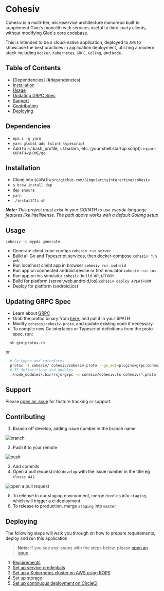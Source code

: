 # Cohesiv

Cohesiv is a multi-tier, microservice architecture monorepo built to supplement Gloo's monolith
with services useful to third-party clients, without modifying Gloo's core codebase.

This is intended to be a cloud-native application, deployed to `AWS` to showcase the best
practices in application deployment, utilizing a modern stack including `Docker`, `Kubernetes`,
 `GRPC`, `Golang`, and `Node`.

## Table of Contents
- [Dependencies] (#dependencies)
- [Installation](#installation)
- [Usage](#usage)
- [Updating GRPC Spec](#updating-proto)
- [Support](#support)
- [Contributing](#contributing)
- [Deploying](#Deploying)

## Dependencies
- `npm i -g yarn`
- `yarn global add tslint typescript`
- Add to ~/.bash_profile, ~/.bashrc, etc. (your shell startup script): `export GOPATH=$HOME/go`

## Installation

- Clone into `$GOPATH/src/github.com/SingularityInteractive/cohesiv`
- `$ brew install dep`
- `dep ensure`
- `yarn`
- `./installCli.sh`

*__Note:__ This project must exist in your GOPATH to use vscode language features like intellisense. The path above works with a default Golang setup*

## Usage
`cohesiv -c mypds generate`
- Generate client kube configs
`cohesiv run server`
- Build all Go and Typescript services, then docker-compose
`cohesiv run web`
- Run localhost client app in browser
`cohesiv run android`
- Run app on connected android device or first emulator
`cohesiv run ios`
- Run app on ios simulator
`cohesiv build #PLATFORM`
- Build for platform (server,web,android,ios)
`cohesiv deploy #PLATFORM`
- Deploy for platform (android,ios)

## Updating GRPC Spec

- Learn about [GRPC](https://grpc.io/)
- Grab the protoc binary from [here](https://github.com/golang/protobuf), and put it in your $PATH
- Modify `cohesiv/cohesiv.proto`, and update existing code if necessary.
- To compile new Go interfaces or Typescript definitions from the proto spec, run:

```
  sh gen-protos.sh
```

or

```bash
  # Go types and interfaces
  protoc -I cohesiv/ cohesiv/cohesiv.proto --go_out=plugins=grpc:cohesiv
  # TS defintitions and modules
  ./node_modules/.bin/rxjs-grpc -o cohesiv/cohesiv.ts cohesiv/*.proto
```

## Support

Please [open an issue](https://github.com/SingularityInteractive/base/issues/new) for feature tracking or support.

## Contributing

 1. Branch off develop, adding issue number in the branch name

 ![branch](https://s3.amazonaws.com/uploads.intercomcdn.com/i/o/14743103/6b8e946debf9f16748e76893/git-checkout-1.png)

 2. Push it to your remote

  ![push](https://s3.amazonaws.com/uploads.intercomcdn.com/i/o/14743104/7b7e5017ae107b9a2da384d5/git-push-1.png)

 3. Add commits
 4. Open a pull request into `develop` with the issue number in the title eg `closes #42`

  ![open a pull request](https://s3.amazonaws.com/uploads.intercomcdn.com/i/o/14743110/69258075509958bac8288799/merge-pr.png)
 
  5. To release to our staging environment, merge `develop` into `staging`, which will trigger a ci deployment.
  6. To release to production, merge `staging` into `master`. 

## Deploying

The following steps will walk you through on how to prepare requirements, deploy
and run this application.

> **Note:** If you see any issues with the steps below, please [open an
issue](https://github.com/SingularityInteractive/cohesiv/issues/new).

1. [Requirements](docs/requirements.md)
1. [Set up service credentials](docs/set-up-service-credentials.md)
1. [Set up a Kubernetes cluster on AWS using KOPS](docs/set-up-cluster.md)
1. [Set up storage](docs/set-up-storage.md)
1. [Set up continuous deployment on CircleCI](docs/set-up-continuous-build.md)